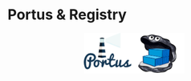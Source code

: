 # Portus & Registry
<p align="center">
<img title="502" heigh="200" width="200" src='images/logos.png' />
</p>

